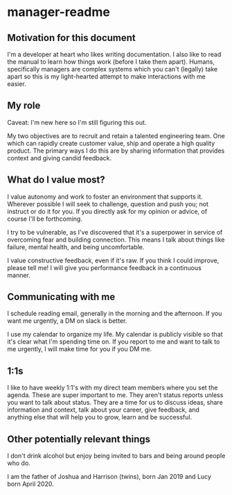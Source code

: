 # manager-readme

## Motivation for this document

I'm a developer at heart who likes writing documentation. I also like to read the manual to learn how things work (before I take them apart). Humans, specifically managers are complex systems which you can't (legally) take apart so this is my light-hearted attempt to make interactions with me easier.
## My role

Caveat: I'm new here so I'm still figuring this out. 

My two objectives are to recruit and retain a talented engineering team. One which can rapidly create customer value, ship and operate a high quality product.  The primary ways I do this are by sharing information that provides context and giving candid feedback.
## What do I value most?

I value autonomy and work to foster an environment that supports it. Wherever possible I will seek to challenge, question and push you; not instruct or do it for you. If you directly ask for my opinion or advice, of course I'll be forthcoming.

I try to be vulnerable, as I've discovered that it's a superpower in service of overcoming fear and building connection. This means I talk about things like failure, mental health, and being uncomfortable.

I value constructive feedback, even if it's raw. If you think I could improve, please tell me! I will give you performance feedback in a continuous manner.
## Communicating with me

I schedule reading email, generally in the morning and the afternoon. If you want me urgently, a DM on slack is better.

I use my calendar to organize my life. My calendar is publicly visible so that it's clear what I'm spending time on. If you report to me and want to talk to me urgently, I will make time for you if you DM me.
## 1:1s

I like to have weekly 1:1's with my direct team members where you set the agenda. These are super important to me. They aren't status reports unless you want to talk about status. They are a time for us to discuss ideas, share information and context, talk about your career, give feedback, and anything else that will help you to grow, learn and be successful.
## Other potentially relevant things

I don't drink alcohol but enjoy being invited to bars and being around people who do.

I am the father of Joshua and Harrison (twins), born Jan 2019 and Lucy born April 2020.